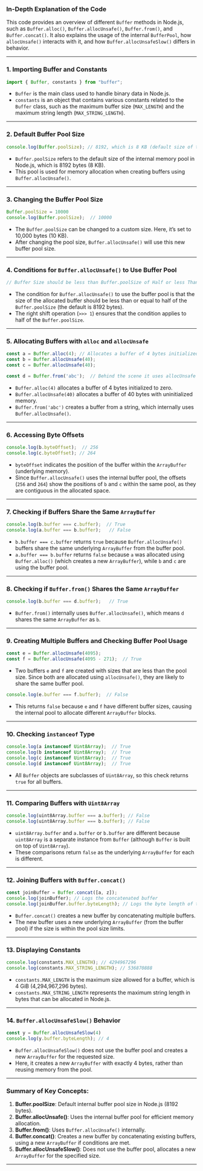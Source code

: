 ### In-Depth Explanation of the Code

This code provides an overview of different `Buffer` methods in Node.js, such as `Buffer.alloc()`, `Buffer.allocUnsafe()`, `Buffer.from()`, and `Buffer.concat()`. It also explains the usage of the internal `BufferPool`, how `allocUnsafe()` interacts with it, and how `Buffer.allocUnsafeSlow()` differs in behavior.

---

### **1. Importing Buffer and Constants**
```javascript
import { Buffer, constants } from "buffer";
```
- `Buffer` is the main class used to handle binary data in Node.js.
- `constants` is an object that contains various constants related to the `Buffer` class, such as the maximum buffer size (`MAX_LENGTH`) and the maximum string length (`MAX_STRING_LENGTH`).

---

### **2. Default Buffer Pool Size**
```javascript
console.log(Buffer.poolSize); // 8192, which is 8 KB (default size of the internal buffer pool in Node.js).
```
- `Buffer.poolSize` refers to the default size of the internal memory pool in Node.js, which is 8192 bytes (8 KB).
- This pool is used for memory allocation when creating buffers using `Buffer.allocUnsafe()`.

---

### **3. Changing the Buffer Pool Size**
```javascript
Buffer.poolSize = 10000
console.log(Buffer.poolSize);  // 10000
```
- The `Buffer.poolSize` can be changed to a custom size. Here, it’s set to 10,000 bytes (10 KB).
- After changing the pool size, `Buffer.allocUnsafe()` will use this new buffer pool size.

---

### **4. Conditions for `Buffer.allocUnsafe()` to Use Buffer Pool**
```javascript
// Buffer Size should be less than Buffer.poolSize of Half or less Than (BufferSize < Buffer.poolSize >>> 1) Right Shift
```
- The condition for `Buffer.allocUnsafe()` to use the buffer pool is that the size of the allocated buffer should be less than or equal to half of the `Buffer.poolSize` (the default is 8192 bytes).
- The right shift operation (`>>> 1`) ensures that the condition applies to half of the `Buffer.poolSize`.

---

### **5. Allocating Buffers with `alloc` and `allocUnsafe`**
```javascript
const a = Buffer.alloc(4); // Allocates a buffer of 4 bytes initialized to zero.
const b = Buffer.allocUnsafe(40); 
const c = Buffer.allocUnsafe(40); 

const d = Buffer.from('abc');  // Behind the scene it uses allocUnsafe 
```
- `Buffer.alloc(4)` allocates a buffer of 4 bytes initialized to zero.
- `Buffer.allocUnsafe(40)` allocates a buffer of 40 bytes with uninitialized memory.
- `Buffer.from('abc')` creates a buffer from a string, which internally uses `Buffer.allocUnsafe()`.

---

### **6. Accessing Byte Offsets**
```javascript
console.log(b.byteOffset);  // 256
console.log(c.byteOffset); // 264
```
- `byteOffset` indicates the position of the buffer within the `ArrayBuffer` (underlying memory). 
- Since `Buffer.allocUnsafe()` uses the internal buffer pool, the offsets (`256` and `264`) show the positions of `b` and `c` within the same pool, as they are contiguous in the allocated space.

---

### **7. Checking if Buffers Share the Same `ArrayBuffer`**
```javascript
console.log(b.buffer === c.buffer);  // True
console.log(a.buffer === b.buffer);   // False
```
- `b.buffer === c.buffer` returns `true` because `Buffer.allocUnsafe()` buffers share the same underlying `ArrayBuffer` from the buffer pool.
- `a.buffer === b.buffer` returns `false` because `a` was allocated using `Buffer.alloc()` (which creates a new `ArrayBuffer`), while `b` and `c` are using the buffer pool.

---

### **8. Checking if `Buffer.from()` Shares the Same `ArrayBuffer`**
```javascript
console.log(b.buffer === d.buffer);   // True 
```
- `Buffer.from()` internally uses `Buffer.allocUnsafe()`, which means `d` shares the same `ArrayBuffer` as `b`.

---

### **9. Creating Multiple Buffers and Checking Buffer Pool Usage**
```javascript
const e = Buffer.allocUnsafe(4095);  
const f = Buffer.allocUnsafe(4095 - 271);  // True 
```
- Two buffers `e` and `f` are created with sizes that are less than the pool size. Since both are allocated using `allocUnsafe()`, they are likely to share the same buffer pool.

```javascript
console.log(e.buffer === f.buffer);  // False 
```
- This returns `false` because `e` and `f` have different buffer sizes, causing the internal pool to allocate different `ArrayBuffer` blocks.

---

### **10. Checking `instanceof` Type**
```javascript
console.log(a instanceof Uint8Array);  // True 
console.log(b instanceof Uint8Array);  // True
console.log(c instanceof Uint8Array);  // True
console.log(d instanceof Uint8Array);  // True
```
- All `Buffer` objects are subclasses of `Uint8Array`, so this check returns `true` for all buffers.

---

### **11. Comparing Buffers with `Uint8Array`**
```javascript
console.log(uint8Array.buffer === a.buffer); // False 
console.log(uint8Array.buffer === b.buffer); // False 
```
- `uint8Array.buffer` and `a.buffer` or `b.buffer` are different because `uint8Array` is a separate instance from `Buffer` (although `Buffer` is built on top of `Uint8Array`).
- These comparisons return `false` as the underlying `ArrayBuffer` for each is different.

---

### **12. Joining Buffers with `Buffer.concat()`**
```javascript
const joinBuffer = Buffer.concat([a, z]);
console.log(joinBuffer); // Logs the concatenated buffer
console.log(joinBuffer.buffer.byteLength); // Logs the byte length of the ArrayBuffer backing the concatenated buffer
```
- `Buffer.concat()` creates a new buffer by concatenating multiple buffers.
- The new buffer uses a new underlying `ArrayBuffer` (from the buffer pool) if the size is within the pool size limits.

---

### **13. Displaying Constants**
```javascript
console.log(constants.MAX_LENGTH); // 4294967296
console.log(constants.MAX_STRING_LENGTH); // 536870888
```
- `constants.MAX_LENGTH` is the maximum size allowed for a buffer, which is 4 GiB (4,294,967,296 bytes).
- `constants.MAX_STRING_LENGTH` represents the maximum string length in bytes that can be allocated in Node.js.

---

### **14. `Buffer.allocUnsafeSlow()` Behavior**
```javascript
const y = Buffer.allocUnsafeSlow(4)
console.log(y.buffer.byteLength); // 4
```
- `Buffer.allocUnsafeSlow()` does not use the buffer pool and creates a new `ArrayBuffer` for the requested size.
- Here, it creates a new `ArrayBuffer` with exactly 4 bytes, rather than reusing memory from the pool.

---

### **Summary of Key Concepts:**

1. **Buffer.poolSize**: Default internal buffer pool size in Node.js (8192 bytes).
2. **Buffer.allocUnsafe()**: Uses the internal buffer pool for efficient memory allocation.
3. **Buffer.from()**: Uses `Buffer.allocUnsafe()` internally.
4. **Buffer.concat()**: Creates a new buffer by concatenating existing buffers, using a new `ArrayBuffer` if conditions are met.
5. **Buffer.allocUnsafeSlow()**: Does not use the buffer pool, allocates a new `ArrayBuffer` for the specified size.

---